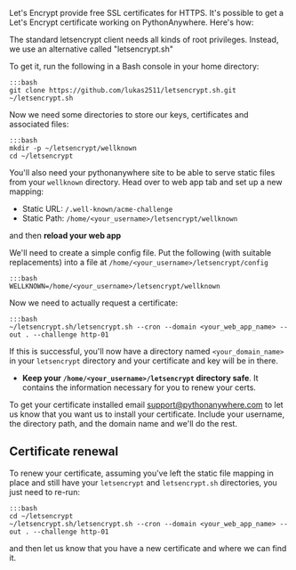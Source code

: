 <!--
.. title: Let's Encrypt
.. slug: LetsEncrypt
.. date: 2016-03-24
.. tags:
.. category:
.. link:
.. description:
.. type: text
-->

Let's Encrypt provide free SSL certificates for HTTPS. It's possible
to get a Let's Encrypt certificate working on PythonAnywhere.
Here's how:

The standard letsencrypt client needs all kinds of root privileges.  Instead,
we use an alternative called "letsencrypt.sh"

To get it, run the following in a Bash console in your home directory:

    :::bash
    git clone https://github.com/lukas2511/letsencrypt.sh.git ~/letsencrypt.sh
    
    
Now we need some directories to store our keys, certificates and associated files:

    :::bash
    mkdir -p ~/letsencrypt/wellknown
    cd ~/letsencrypt
    
You'll also need your pythonanywhere site to be able to serve static
files from your `wellknown` directory. Head over to web app tab and set up a new
mapping:

* Static URL: `/.well-known/acme-challenge`
* Static Path: `/home/<your_username>/letsencrypt/wellknown`

and then **reload your web app**
    
We'll need to create a simple config file. Put the following (with suitable
replacements) into a file at `/home/<your_username>/letsencrypt/config`

    :::bash
    WELLKNOWN=/home/<your_username>/letsencrypt/wellknown
    
Now we need to actually request a certificate:

    :::bash
    ~/letsencrypt.sh/letsencrypt.sh --cron --domain <your_web_app_name> --out . --challenge http-01
    
If this is successful, you'll now have a directory named `<your_domain_name>` in
your `letsencrypt` directory and your certificate and key will be in there. 

* **Keep your `/home/<your_username>/letsencrypt` directory safe**. It contains
  the information necessary for you to renew your certs.

To get your certificate installed email support@pythonanywhere.com to let us
know that you want us to install your certificate. Include your username, the
directory path, and the domain name and we'll do the rest.


## Certificate renewal

To renew your certificate, assuming you've left the static file mapping in
place and still have your `letsencrypt` and `letsencrypt.sh` directories, you
just need to re-run:

    :::bash
    cd ~/letsencrypt
    ~/letsencrypt.sh/letsencrypt.sh --cron --domain <your_web_app_name> --out . --challenge http-01
    
and then let us know that you have a new certificate and where we can find it.


